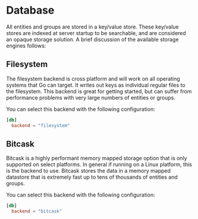 # Database

All entities and groups are stored in a key/value store.  These
key/value stores are indexed at server startup to be searchable, and
are considered an opaque storage solution.  A brief discussion of the
available storage engines follows:


## Filesystem

The filesystem backend is cross platform and will work on all
operating systems that Go can target.  It writes out keys as
individual regular files to the filesystem.  This backend is great for
getting started, but can suffer from performance problems with very
large numbers of entities or groups.

You can select this backend with the following configuration:

```toml
[db]
  backend = "filesystem"
```

## Bitcask

Bitcask is a highly performant memory mapped storage option that is
only supported on select platforms.  In general if running on a Linux
platform, this is the backend to use.  Bitcask stores the data in a
memory mapped datastore that is extremely fast up to tens of thousands
of entities and groups.

You can select this backend with the following configuration:

```toml
[db]
  backend = "bitcask"
```
